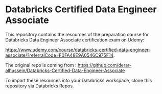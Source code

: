 # Databricks Certified Data Engineer Associate

This repository contains the resources of the preparation course for Databricks Data Engineer Associate certification exam on Udemy:

<a href="https://www.udemy.com/course/databricks-certified-data-engineer-associate/?referralCode=F0FA48E9A0546C975F14" target="_blank">https://www.udemy.com/course/databricks-certified-data-engineer-associate/?referralCode=F0FA48E9A0546C975F14</a>.<br/>

The original repo is coming from :
https://github.com/derar-alhussein/Databricks-Certified-Data-Engineer-Associate


To import these resources into your Databricks workspace, clone this repository via Databricks Repos.
